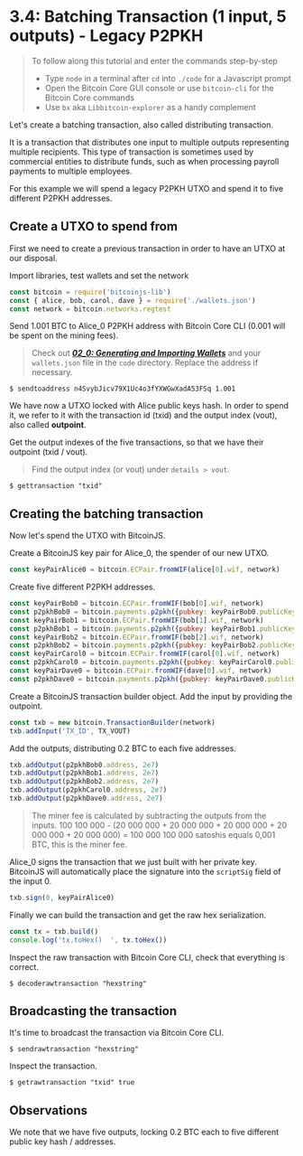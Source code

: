 # 3.4: Batching Transaction (1 input, 5 outputs) - Legacy P2PKH

> To follow along this tutorial and enter the commands step-by-step
> * Type `node` in a terminal after `cd` into `./code` for a Javascript prompt
> * Open the Bitcoin Core GUI console or use `bitcoin-cli` for the Bitcoin Core commands
> * Use `bx` aka `Libbitcoin-explorer` as a handy complement 


Let's create a batching transaction, also called distributing transaction.

It is a transaction that distributes one input to multiple outputs representing multiple recipients. This type of 
transaction is sometimes used by commercial entities to distribute funds, such as when processing payroll payments to 
multiple employees.

For this example we will spend a legacy P2PKH UTXO and spend it to five different P2PKH addresses.


## Create a UTXO to spend from

First we need to create a previous transaction in order to have an UTXO at our disposal.

Import libraries, test wallets and set the network
```javascript
const bitcoin = require('bitcoinjs-lib')
const { alice, bob, carol, dave } = require('./wallets.json')
const network = bitcoin.networks.regtest
```

Send 1.001 BTC to Alice_0 P2PKH address with Bitcoin Core CLI (0.001 will be spent on the mining fees).
> Check out **_[02_0: Generating and Importing Wallets](02_0_Generating_and_Importing_Wallets.md)_** and your `wallets.json`
> file in the `code` directory. Replace the address if necessary.
```
$ sendtoaddress n4SvybJicv79X1Uc4o3fYXWGwXadA53FSq 1.001
```

We have now a UTXO locked with Alice public keys hash. 
In order to spend it, we refer to it with the transaction id (txid) and the output index (vout), also called **outpoint**.

Get the output indexes of the five transactions, so that we have their outpoint (txid / vout).
> Find the output index (or vout) under `details > vout`.
```
$ gettransaction "txid"
```


## Creating the batching transaction

Now let's spend the UTXO with BitcoinJS.

Create a BitcoinJS key pair for Alice_0, the spender of our new UTXO. 
```javascript
const keyPairAlice0 = bitcoin.ECPair.fromWIF(alice[0].wif, network)
```

Create five different P2PKH addresses.
```javascript
const keyPairBob0 = bitcoin.ECPair.fromWIF(bob[0].wif, network)
const p2pkhBob0 = bitcoin.payments.p2pkh({pubkey: keyPairBob0.publicKey, network})
const keyPairBob1 = bitcoin.ECPair.fromWIF(bob[1].wif, network)
const p2pkhBob1 = bitcoin.payments.p2pkh({pubkey: keyPairBob1.publicKey, network})
const keyPairBob2 = bitcoin.ECPair.fromWIF(bob[2].wif, network)
const p2pkhBob2 = bitcoin.payments.p2pkh({pubkey: keyPairBob2.publicKey, network})
const keyPairCarol0 = bitcoin.ECPair.fromWIF(carol[0].wif, network)
const p2pkhCarol0 = bitcoin.payments.p2pkh({pubkey: keyPairCarol0.publicKey, network})
const keyPairDave0 = bitcoin.ECPair.fromWIF(dave[0].wif, network)
const p2pkhDave0 = bitcoin.payments.p2pkh({pubkey: keyPairDave0.publicKey, network})
```

Create a BitcoinJS transaction builder object.
Add the input by providing the outpoint.
```javascript
const txb = new bitcoin.TransactionBuilder(network)
txb.addInput('TX_ID', TX_VOUT)
```

Add the outputs, distributing 0.2 BTC to each five addresses.
```javascript
txb.addOutput(p2pkhBob0.address, 2e7)
txb.addOutput(p2pkhBob1.address, 2e7) 
txb.addOutput(p2pkhBob2.address, 2e7)
txb.addOutput(p2pkhCarol0.address, 2e7) 
txb.addOutput(p2pkhDave0.address, 2e7)
```

> The miner fee is calculated by subtracting the outputs from the inputs.
> 100 100 000 - (20 000 000 + 20 000 000 + 20 000 000 + 20 000 000 + 20 000 000) = 100 000
> 100 000 satoshis equals 0,001 BTC, this is the miner fee.

Alice_0 signs the transaction that we just built with her private key. 
BitcoinJS will automatically place the signature into the `scriptSig` field of the input 0. 
```javascript
txb.sign(0, keyPairAlice0)
```

Finally we can build the transaction and get the raw hex serialization.
```javascript
const tx = txb.build()
console.log('tx.toHex()  ', tx.toHex())
```

Inspect the raw transaction with Bitcoin Core CLI, check that everything is correct.
```
$ decoderawtransaction "hexstring"
```


## Broadcasting the transaction

It's time to broadcast the transaction via Bitcoin Core CLI.
```
$ sendrawtransaction "hexstring"
```

Inspect the transaction.
```
$ getrawtransaction "txid" true
```


## Observations

We note that we have five outputs, locking 0.2 BTC each to five different public key hash / addresses. 
